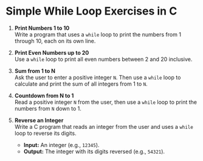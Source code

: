 # Simple While Loop Exercises in C

1. **Print Numbers 1 to 10**  
   Write a program that uses a `while` loop to print the numbers from 1 through 10, each on its own line.

2. **Print Even Numbers up to 20**  
   Use a `while` loop to print all even numbers between 2 and 20 inclusive.

3. **Sum from 1 to N**  
   Ask the user to enter a positive integer `N`. Then use a `while` loop to calculate and print the sum of all integers from 1 to `N`.

4. **Countdown from N to 1**  
   Read a positive integer `N` from the user, then use a `while` loop to print the numbers from `N` down to 1.

5. **Reverse an Integer**  
   Write a C program that reads an integer from the user and uses a `while` loop to reverse its digits.  
   - **Input:** An integer (e.g., `12345`).  
   - **Output:** The integer with its digits reversed (e.g., `54321`).
